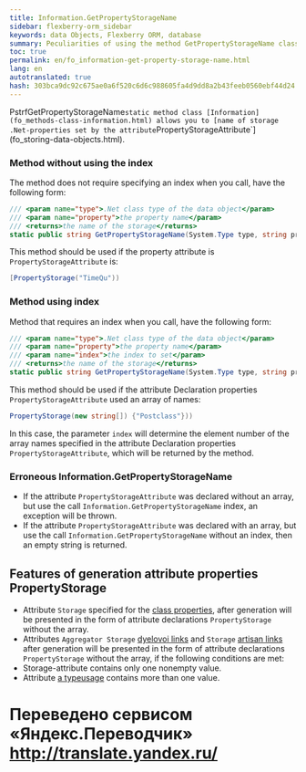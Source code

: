 ```yaml
--- 
title: Information.GetPropertyStorageName 
sidebar: flexberry-orm_sidebar 
keywords: data Objects, Flexberry ORM, database 
summary: Peculiarities of using the method GetPropertyStorageName class Information 
toc: true 
permalink: en/fo_information-get-property-storage-name.html 
lang: en 
autotranslated: true 
hash: 303bca9dc92c675ae0a6f520c6d6c988605fa4d9dd8a2b43feeb0560ebf44d24 
--- 
```


PstrfGetPropertyStorageName` static method class [Information](fo_methods-class-information.html) allows you to [name of storage .Net-properties set by the attribute `PropertyStorageAttribute`](fo_storing-data-objects.html). 

### Method without using the index 

The method does not require specifying an index when you call, have the following form: 

``` csharp
/// <param name="type">.Net class type of the data object</param> 
/// <param name="property">the property name</param> 
/// <returns>the name of the storage</returns> 
static public string GetPropertyStorageName(System.Type type, string property)
``` 

This method should be used if the property attribute is `PropertyStorageAttribute` is: 

``` csharp
[PropertyStorage("TimeQu"))
``` 

### Method using index 

Method that requires an index when you call, have the following form: 

``` csharp
/// <param name="type">.Net class type of the data object</param> 
/// <param name="property">the property name</param> 
/// <param name="index">the index to set</param> 
/// <returns>the name of the storage</returns> 
static public string GetPropertyStorageName(System.Type type, string property, int index)
``` 

This method should be used if the attribute Declaration properties `PropertyStorageAttribute` used an array of names: 

``` csharp
PropertyStorage(new string[]) {"Postclass"}))
``` 

In this case, the parameter `index` will determine the element number of the array names specified in the attribute Declaration properties `PropertyStorageAttribute`, which will be returned by the method. 

### Erroneous Information.GetPropertyStorageName 

* If the attribute `PropertyStorageAttribute` was declared without an array, but use the call `Information.GetPropertyStorageName` index, an exception will be thrown. 
* If the attribute `PropertyStorageAttribute` was declared with an array, but use the call `Information.GetPropertyStorageName` without an index, then an empty string is returned. 

## Features of generation attribute properties PropertyStorage 

* Attribute `Storage` specified for the [class properties](fo_attributes-class-data.html), after generation will be presented in the form of attribute declarations `PropertyStorage` without the array. 
* Attributes `Aggregator Storage` [dyelovoi links](fo_detail-associations-properties.html) and `Storage` [artisan links](fd_master-association.html) after generation will be presented in the form of attribute declarations `PropertyStorage` without the array, if the following conditions are met: 
* Storage-attribute contains only one nonempty value. 
* Attribute [a typeusage](fo_type-usage-problem.html) contains more than one value. 



 # Переведено сервисом «Яндекс.Переводчик» http://translate.yandex.ru/